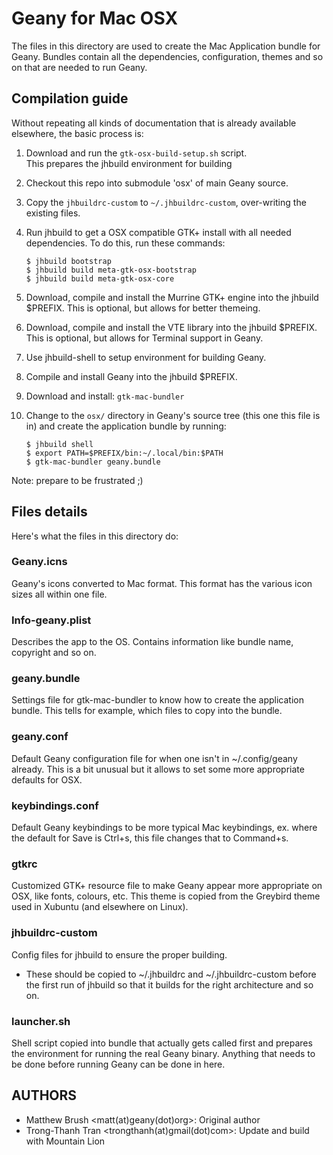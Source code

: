 Geany for Mac OSX
=================

The files in this directory are used to create the Mac Application bundle
for Geany. Bundles contain all the dependencies, configuration, themes
and so on that are needed to run Geany.

Compilation guide
-----------------

Without repeating all kinds of documentation that is already available
elsewhere, the basic process is:

1. Download and run the `gtk-osx-build-setup.sh` script.  
    This prepares the jhbuild environment for building
2. Checkout this repo into submodule 'osx' of main Geany source.
3. Copy the `jhbuildrc-custom` to `~/.jhbuildrc-custom`, 
    over-writing the existing files.
4. Run jhbuild to get a OSX compatible GTK+ install with all needed
    dependencies. To do this, run these commands:  

    ```shell  
    $ jhbuild bootstrap
    $ jhbuild build meta-gtk-osx-bootstrap
    $ jhbuild build meta-gtk-osx-core
    ```
5. Download, compile and install the Murrine GTK+ engine into the
    jhbuild $PREFIX. This is optional, but allows for better themeing.
6. Download, compile and install the VTE library into the jhbuild 
    $PREFIX. This is optional, but allows for Terminal support in Geany.
7. Use jhbuild-shell to setup environment for building Geany.
8. Compile and install Geany into the jhbuild $PREFIX.
9. Download and install: `gtk-mac-bundler`
10. Change to the `osx/` directory in Geany's source tree (this one this file 
    is in) and create the application bundle by running:

    ```shell
    $ jhbuild shell
    $ export PATH=$PREFIX/bin:~/.local/bin:$PATH
    $ gtk-mac-bundler geany.bundle
    ```

Note: prepare to be frustrated ;)

Files details
-------------

Here's what the files in this directory do:

### Geany.icns

Geany's icons converted to Mac format. This format has the various icon
sizes all within one file.

### Info-geany.plist

Describes the app to the OS. Contains information like bundle name,
copyright and so on.

### geany.bundle

Settings file for gtk-mac-bundler to know how to create the application
bundle. This tells for example, which files to copy into the bundle.

### geany.conf

Default Geany configuration file for when one isn't in ~/.config/geany
already. This is a bit unusual but it allows to set some more appropriate
defaults for OSX.

### keybindings.conf

Default Geany keybindings to be more typical Mac keybindings, ex. where
the default for Save is Ctrl+s, this file changes that to Command+s.

### gtkrc

Customized GTK+ resource file to make Geany appear more appropriate on
OSX, like fonts, colours, etc. This theme is copied from the Greybird
theme used in Xubuntu (and elsewhere on Linux).

### jhbuildrc-custom

Config files for jhbuild to ensure the proper building.
  - These should be copied to ~/.jhbuildrc and ~/.jhbuildrc-custom before
    the first run of jhbuild so that it builds for the right architecture
    and so on.

### launcher.sh

Shell script copied into bundle that actually gets called first and
prepares the environment for running the real Geany binary. Anything
that needs to be done before running Geany can be done in here.

AUTHORS
------
- Matthew Brush &lt;matt(at)geany(dot)org&gt;: Original author
- Trong-Thanh Tran &lt;trongthanh(at)gmail(dot)com&gt;: Update and build with Mountain Lion